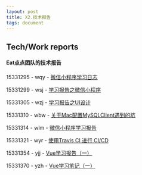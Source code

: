 ```yaml
---
layout: post
title: X2.技术报告
tags: document
---
```


## Tech/Work reports

#### Eat点点团队的技术报告

15331295 - wqy - [微信小程序学习日志](https://chickendinner8.github.io/2018/04/15/%E5%BE%AE%E4%BF%A1%E5%B0%8F%E7%A8%8B%E5%BA%8F%E5%AD%A6%E4%B9%A0%E6%97%A5%E5%BF%97.html)

15331299 - wsj - [学习报告之微信小程序](https://chickendinner8.github.io/2018/04/13/%E5%BE%AE%E4%BF%A1%E5%B0%8F%E7%A8%8B%E5%BA%8F%E5%AD%A6%E4%B9%A0%E6%8A%A5%E5%91%8A.html)

15331305 - wzj - [学习报告之UI设计](https://chickendinner8.github.io/2018/04/15/%E5%AD%A6%E4%B9%A0%E6%8A%A5%E5%91%8A%E4%B9%8BUI%E8%AE%BE%E8%AE%A1.html)

15331310 - wbw - [关于Mac配置MySQLClient遇到的坑](https://chickendinner8.github.io/2018/04/12/%E5%85%B3%E4%BA%8EMac%E9%85%8D%E7%BD%AEMySQLClient%E9%81%87%E5%88%B0%E7%9A%84%E5%9D%91.html)

15331314 - wlm - [微信小程序学习报告](https://chickendinner8.github.io/2018/04/13/%E5%BE%AE%E4%BF%A1%E5%B0%8F%E7%A8%8B%E5%BA%8F%E5%AD%A6%E4%B9%A0%E6%8A%A5%E5%91%8A.html)

15331321 - wyr - [使用Travis CI 进行 CI/CD](https://chickendinner8.github.io/2018/04/11/Travis-CI-how-to-use.html)

15331354 - yjj - [Vue学习报告（一）](https://chickendinner8.github.io/2018/04/12/Study-Report-1-YJJ.html)

15331370 - yzh -  [Vue学习笔记（一）](https://chickendinner8.github.io/2018/04/12/Study-Report-1-YZH.html)
